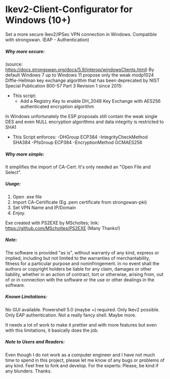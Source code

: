 # Ikev2-Client-Configurator for Windows (10+)

Set a more secure Ikev2/IPSec VPN connection in Windows. Compatible with strongswan. (EAP - Authentication)

##### Why more secure:

(source: https://docs.strongswan.org/docs/5.9/interop/windowsClients.html)
By default Windows 7 up to Windows 11 propose only the weak modp1024 Diffie-Hellman key exchange algorithm that has been deprecated by NIST Special Publication 800-57 Part 3 Revision 1 since 2015:
- This script:
    - Add a Registry Key to enable DH_2048 Key Exchange with AES256 authenticated encryption algorithm

In Windows unfortunately the ESP proposals still contain the weak single DES and even NULL encryption algorithms and data integrity is restricted to SHA1
- This Script enforces:
  -DHGroup ECP384 
  -IntegrityCheckMethod SHA384 
  -PfsGroup ECP384 
  -EncryptionMethod GCMAES256

##### Why more simple:

It simplifies the import of CA-Cert: It's only needed an "Open File and Select".

##### Usage:

1. Open .exe file
2. Import CA-Certificate (Eg .pem certificate from strongswan-pki)
3. Set VPN Name and IP/Domain
4. Enjoy.


Exe created with PS2EXE by MScholtes; link: https://github.com/MScholtes/PS2EXE
(Many Thanks!)

##### Note:

The software is provided "as is", without warranty of any kind, express or implied, including but not limited to the warranties of merchantability, fitness for a particular purpose and noninfringement. in no event shall the authors or copyright holders be liable for any claim, damages or other liability, whether in an action of contract, tort or otherwise, arising from, out of or in connection with the software or the use or other dealings in the software.

##### Known Limitations:

No GUI available. Powershell 5.0 (maybe +) required. 
Only Ikev2 possible.
Only EAP authentication.
Not a really fancy shell.
Maybe more.

It needs a lot of work to make it prettier and with more features but even with this limitations, it basically does the job.

##### Note to Users and Readers:
Even though I do not work as a computer engineer and I have not much time to spend in this project, please let me know of any bugs or problems of any kind. 
Feel free to fork and develop.
For the experts: Please, be kind if any blunders. Thanks.

